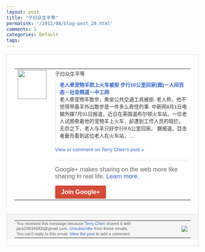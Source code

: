 ```yaml
---
layout: post
title: "子曰众生平等"
permalink: '/2012/08/blog-post_28.html'
comments: 1
categories: Default
tags: 
---
```

<div style="border:solid 1px #dfdfdf;color:#686868;font:13px Arial"><div style="background-color:#fff;padding:20px;"><table cellpadding="0" cellspacing="0"><tr><td style="padding-right:15px;vertical-align:top"><a href="https://plus.google.com/_/notifications/emlink?emrecipient=110200756825219614165&amp;emid=CIif6tGiirICFQpFcAod4ioAAA&amp;path=%2F108643996575278738906&amp;dt=1346155128205&amp;uob=8"><img height="75" src="https://lh3.googleusercontent.com/-KKRGTyJ5Bl0/AAAAAAAAAAI/AAAAAAAAEEY/jllxqER5dCk/s75-c-k-a/photo.jpg" style="border:solid 1px #cccccc;" width="75"/></a></td><td style="width:578px;color:#333;font:13px Arial;vertical-align:top"><div style="padding-bottom:10px">子曰众生平等</div><div style="margin-bottom:10px;padding-left:10px; border-left:2px solid #EAEAEA"><span style="margin-right:5px"><a href="http://society.workercn.cn/c/2012/08/01/120801151847893752253.html" style="color:#3366CC;text-decoration:none"><span style="font-weight:bold">老人牵宠物羊欲上火车被拒 步行10公里回家(图)－人间百态－社会频<wbr/>道－中工网</span></a><div style="padding-bottom:10px">老人牵宠物羊散步，乘坐公共交通工具被拒. 老人称，他不觉得带着羊外出散步是一件多么<wbr/>奇怪的事. 中新网8月1日电据外媒7月31日报道，近<wbr/>日在英国温布尔顿火车站，一位老人试图牵着<wbr/>他的宠物羊上火车，却遭到工作人员的阻拦。<wbr/>无奈之下，老人与羊只好步行9.6公里回家<wbr/>。 据报道，目击者最先看到这位老人在火车站， ...</div></span></div><a href="https://plus.google.com/_/notifications/emlink?emrecipient=110200756825219614165&amp;emid=CIif6tGiirICFQpFcAod4ioAAA&amp;path=%2F108643996575278738906%2Fposts%2FXvS7uLffZgL%3Fgpinv%3DAMIXal_4AP7S59CQIpkYy0feYj3VmDB-YAGISwPO5a0k6Xc5F4_FoYLiLW9nvqeE9WG9ZL3AQF_WzsYRvDPodjAl-J2Hm09ezu0cmOQBm5k5eU_tT-XGjSM&amp;dt=1346155128205&amp;uob=8" style="color:#3366CC;text-decoration:none">View or comment on Terry Chen's post »</a><div style="margin-top:20px;border-top:solid 1px #dfdfdf"><div style="padding:15px 0;color:#686868;font:16px Arial">Google+ makes sharing on the web more like sharing in real life. <a href="http://www.google.com/+/learnmore/" style="color:#3366CC;text-decoration:none">Learn more</a>.</div><a href="https://plus.google.com/_/notifications/emlink?emrecipient=110200756825219614165&amp;emid=CIif6tGiirICFQpFcAod4ioAAA&amp;path=%2F%3Fgpinv%3DAMIXal_4AP7S59CQIpkYy0feYj3VmDB-YAGISwPO5a0k6Xc5F4_FoYLiLW9nvqeE9WG9ZL3AQF_WzsYRvDPodjAl-J2Hm09ezu0cmOQBm5k5eU_tT-XGjSM&amp;dt=1346155128205&amp;uob=8" style="display:inline-block;padding:7px 15px;background-color:#d44b38; color:#fff;font-size:16px; font-weight:bold;border-radius:2px;-webkit-border-radius:2px; -moz-border-radius:2px;border:solid 1px #c43b28; white-space:nowrap;text-decoration:none">Join Google+</a></div></td></tr></table></div><div style="border-top:solid 1px #dfdfdf;padding:0 20px; background-color:#f5f5f5"><table cellpadding="0" cellspacing="0" style="height:50px"><tbody><tr><td style="vertical-align:middle;width:100%; color:#636363;font:11px Arial; line-height:120%">You received this message because <a href="https://plus.google.com/_/notifications/emlink?emrecipient=110200756825219614165&amp;emid=CIif6tGiirICFQpFcAod4ioAAA&amp;path=%2F108643996575278738906%3Fgpinv%3DAMIXal_4AP7S59CQIpkYy0feYj3VmDB-YAGISwPO5a0k6Xc5F4_FoYLiLW9nvqeE9WG9ZL3AQF_WzsYRvDPodjAl-J2Hm09ezu0cmOQBm5k5eU_tT-XGjSM&amp;dt=1346155128205&amp;uob=8" style="color:#3366CC;text-decoration:none">Terry Chen</a> shared it with jack29834582t@gmail.com. <a href="https://plus.google.com/_/notifications/emlink?emrecipient=110200756825219614165&amp;emid=CIif6tGiirICFQpFcAod4ioAAA&amp;path=%2F_%2Fnonplus%2Femailsettings%3Fgpinv%3DAMIXal_4AP7S59CQIpkYy0feYj3VmDB-YAGISwPO5a0k6Xc5F4_FoYLiLW9nvqeE9WG9ZL3AQF_WzsYRvDPodjAl-J2Hm09ezu0cmOQBm5k5eU_tT-XGjSM%26est%3DADH5u8WiterdshIgAoQU86oO7W-vrcRou6H3UVRNgTSFbUaj8tAVlzfPmivgB1-mF6Yo6SQ4y04fYrjdIv9d2qlQQPK7FHM4GE25oui1vSdE3i9P1a4T2tUYDUEcqpQ6TkAilcpE42JFyvExhRy31aHzlr0vPNMcPw&amp;dt=1346155128205&amp;uob=8" style="color:#3366CC;text-decoration:none">Unsubscribe</a> from these emails.<br/>You can't reply to this email. <a href="https://plus.google.com/_/notifications/emlink?emrecipient=110200756825219614165&amp;emid=CIif6tGiirICFQpFcAod4ioAAA&amp;path=%2F108643996575278738906%2Fposts%2FXvS7uLffZgL%3Fgpinv%3DAMIXal_4AP7S59CQIpkYy0feYj3VmDB-YAGISwPO5a0k6Xc5F4_FoYLiLW9nvqeE9WG9ZL3AQF_WzsYRvDPodjAl-J2Hm09ezu0cmOQBm5k5eU_tT-XGjSM&amp;dt=1346155128205&amp;uob=8" style="color:#3366CC;text-decoration:none">View the post</a> to add a comment.<br/></td><td><img src="https://ssl.gstatic.com/s2/oz/images/notifications/logo/google-plus-6617a72bb36cc548861652780c9e6ff1.png"/></td></tr></tbody></table></div></div>